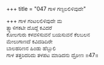 +++
title = "047 ಗಾಳ ಗಣ್ಟಲಲಿಳಿವುದೇ"

+++
ಗಾಳ ಗಂಟಲಲಿಳಿವುದೇ ಮ  
ತ್ಸ್ಯಾಳಿಗಕಟೀ ದೊದ್ದೆ ಕವಿದರೆ  
ಕೋಲಗುರು ಕಳವಳಿಸುವನೆ ಬಯಸುವನೆ ಕೆಲಬಲನ  
ಮೇಲುಗಾಣದೆ ಕವಿದಡಿದಿರೇ  
ಬಾಲಹರಿಣನ ಹಿಂಡು ಹೆಬ್ಬುಲಿ  
ಗಾಳ ತತ್ತರಿದರಿದು ತಳಪಟ ಮಾಡಿದನು ದ್ರೋಣ    ॥47॥
